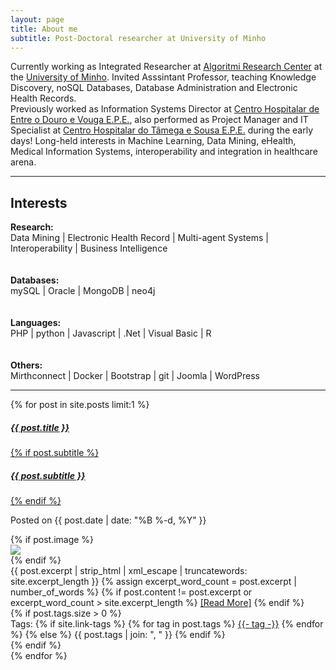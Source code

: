 ```yaml
---
layout: page
title: About me
subtitle: Post-Doctoral researcher at University of Minho
---
```


Currently working as Integrated Researcher at <a href="http://algoritmi.uminho.pt" target="_blank">Algoritmi Research Center</a> at the <a href="https://www.uminho.pt/PT" target="_blank">University of Minho</a>. Invited Asssintant Professor, teaching Knowledge Discovery, noSQL Databases, Database Administration and Electronic Health Records.    
Previously worked as Information Systems Director at <a href="http://www.chedv.min-saude.pt/" target="_blank">Centro Hospitalar de Entre o Douro e Vouga E.P.E.</a>, also performed as Project Manager and IT Specialist at  <a href="http://www.chts.min-saude.pt/" target="_blank">Centro Hospitalar do Tâmega e Sousa E.P.E.</a> during the early days!
Long-held interests in Machine Learning, Data Mining, eHealth, Medical Information Systems, interoperability and integration in healthcare arena.

---

<h2> Interests </h2>
<div class="main-explain-area jumbotron">
    <strong><i class="fa fa-book"></i> Research:</strong><br> 
        Data Mining | Electronic Health Record | Multi-agent Systems | Interoperability | Business Intelligence  <br><br><br>
    <strong><i class="fa fa-database"></i> Databases:</strong><br> 
        mySQL | Oracle | MongoDB | neo4j   <br><br><br>
    <strong><i class="fa fa-code"></i> Languages:</strong><br> 
        PHP | python | Javascript | .Net | Visual Basic | R   <br><br><br> 
    <strong><i class="fa fa-slack"></i> Others:</strong><br> 
        Mirthconnect | Docker | Bootstrap | git | Joomla | WordPress <br>   
</div> 

---

{% for post in site.posts limit:1 %}
<article class="post-preview">
    <a href="{{ post.url | relative_url }}">
        <h5 class="post-title">{{ post.title }}</h5>
        {% if post.subtitle %}
        <h5 class="post-subtitle">
        {{ post.subtitle }}
        </h5>
        {% endif %}
    </a>
    <p class="post-meta">
        Posted on {{ post.date | date: "%B %-d, %Y" }}
    </p>
    <div class="post-entry-container">
        {% if post.image %}
        <div class="post-image">
        <a href="{{ post.url | relative_url }}">
            <img src="{{ post.image | relative_url }}">
        </a>
        </div>
        {% endif %}
        <div class="post-entry">
        {{ post.excerpt | strip_html | xml_escape | truncatewords: site.excerpt_length }}
        {% assign excerpt_word_count = post.excerpt | number_of_words %}
        {% if post.content != post.excerpt or excerpt_word_count > site.excerpt_length %}
            <a href="{{ post.url | relative_url }}" class="post-read-more">[Read&nbsp;More]</a>
        {% endif %}
        </div>
    </div>
    {% if post.tags.size > 0 %}
    <div class="blog-tags">
        Tags:
        {% if site.link-tags %}
        {% for tag in post.tags %}
        <a href="{{ '/tags' | relative_url }}#{{- tag -}}">{{- tag -}}</a>
        {% endfor %}
        {% else %}
        {{ post.tags | join: ", " }}
        {% endif %}
    </div>
    {% endif %}
</article>{% endfor %}